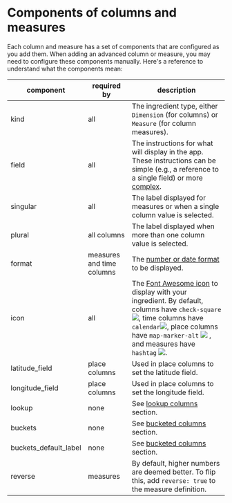 # Components of columns and measures

Each column and measure has a set of components that are configured as you add them. When adding an advanced column or measure, you may need to configure these components manually. Here's a reference to understand what the components mean:

| component               | required by               | description                                                                                                                                                                                                                                                                                                                                                                                                                                            |
| ----------------------- | ------------------------- | ------------------------------------------------------------------------------------------------------------------------------------------------------------------------------------------------------------------------------------------------------------------------------------------------------------------------------------------------------------------------------------------------------------------------------------------------------ |
| kind                    | all                       | The ingredient type, either `Dimension` (for columns) or `Measure` (for column measures).                                                                                                                                                                                                                                                                                                                                                              |
| field                   | all                       | The instructions for what will display in the app. These instructions can be simple (e.g., a reference to a single field) or more [complex](../advanced-ingredients/).                                                                                                                                                                                                                                                                                 |
| singular                | all                       | The label displayed for measures or when a single column value is selected.                                                                                                                                                                                                                                                                                                                                                                            |
| plural                  | all columns               | The label displayed when more than one column value is selected.                                                                                                                                                                                                                                                                                                                                                                                       |
| format                  | measures and time columns | The [number or date format](ingredient-formats.md) to be displayed.                                                                                                                                                                                                                                                                                                                                                                                    |
| icon                    | all                       | The [Font Awesome icon](https://fontawesome.com/icons?d=gallery) to display with your ingredient. By default, columns have `check-square`![](../../../.gitbook/assets/check-square-solid.svg), time columns have `calendar`![](../../../.gitbook/assets/calendar-solid.svg), place columns have `map-marker-alt` ![](../../../.gitbook/assets/map-marker-alt-solid.svg) , and measures have `hashtag` ![](../../../.gitbook/assets/hashtag-solid.svg). |
| latitude\_field         | place columns             | Used in place columns to set the latitude field.                                                                                                                                                                                                                                                                                                                                                                                                       |
| longitude\_field        | place columns             | Used in place columns to set the longitude field.                                                                                                                                                                                                                                                                                                                                                                                                      |
| lookup                  | none                      | See [lookup columns](../advanced-ingredients/lookup-dimensions.md) section.                                                                                                                                                                                                                                                                                                                                                                            |
| buckets                 | none                      | See [bucketed columns](../advanced-ingredients/bucketed-dimensions.md) section.                                                                                                                                                                                                                                                                                                                                                                        |
| buckets\_default\_label | none                      | See [bucketed columns](../advanced-ingredients/bucketed-dimensions.md) section.                                                                                                                                                                                                                                                                                                                                                                        |
| reverse                 | measures                  | By default, higher numbers are deemed better. To flip this, add `reverse: true` to the measure definition.                                                                                                                                                                                                                                                                                                                                             |

